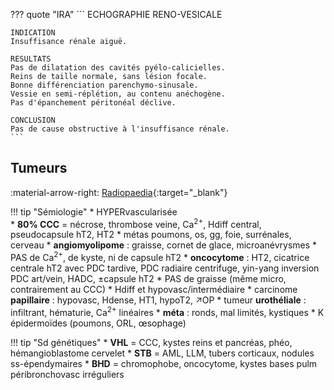 ??? quote "IRA"
    ```
    ECHOGRAPHIE RENO-VESICALE

    INDICATION
    Insuffisance rénale aiguë.

    RESULTATS
    Pas de dilatation des cavités pyélo-calicielles.
    Reins de taille normale, sans lésion focale.
    Bonne différenciation parenchymo-sinusale.
    Vessie en semi-réplétion, au contenu anéchogène.
    Pas d'épanchement péritonéal déclive.

    CONCLUSION
    Pas de cause obstructive à l'insuffisance rénale.
    ```

## Tumeurs

:material-arrow-right: [Radiopaedia](https://radiopaedia.org/articles/renal-cell-carcinoma-1){:target="_blank"}  

!!! tip "Sémiologie"
    * HYPERvascularisée  
        * **80% CCC** = nécrose, thrombose veine, Ca<sup>2+</sup>, Hdiff central, pseudocapsule hT2, HT2
            * métas poumons, os, gg, foie, surrénales, cerveau
        * **angiomyolipome** : graisse, cornet de glace, microanévrysmes
            * PAS de Ca<sup>2+</sup>, de kyste, ni de capsule hT2
        * **oncocytome** : HT2, cicatrice centrale hT2 avec PDC tardive, PDC radiaire centrifuge, yin-yang inversion PDC art/vein, HADC, ±capsule hT2
            * PAS de graisse (même micro, contrairement au CCC)
    * Hdiff et hypovasc/intermédiaire
        * carcinome **papillaire** : hypovasc, Hdense, HT1, hypoT2, ↗OP
        * tumeur **urothéliale** : infiltrant, hématurie, Ca<sup>2+</sup> linéaires
        * **méta** : ronds, mal limités, kystiques
            * K épidermoïdes (poumons, ORL, œsophage)

!!! tip "Sd génétiques"
    * **VHL** = CCC, kystes reins et pancréas, phéo, hémangioblastome cervelet
    * **STB** = AML, LLM, tubers corticaux, nodules ss-épendymaires
    * **BHD** = chromophobe, oncocytome, kystes bases pulm péribronchovasc irréguliers
